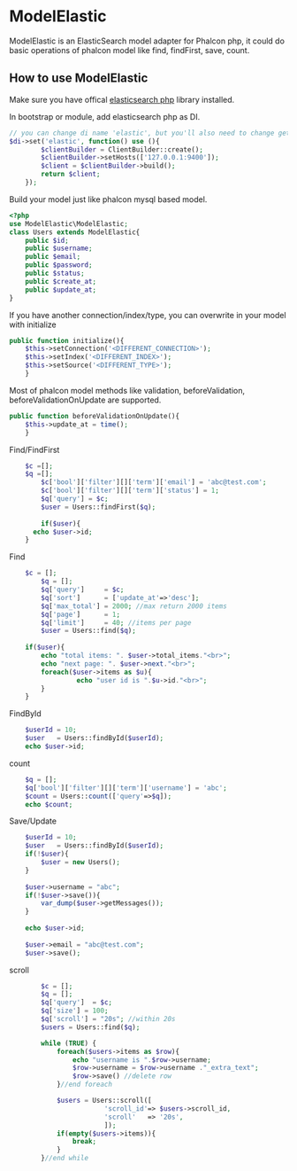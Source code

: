 # ModelElastic
ModelElastic is an ElasticSearch model adapter for Phalcon php, it could do basic operations of phalcon model like find, findFirst, save, count.

## How to use ModelElastic ##
Make sure you have offical [elasticsearch php](https://github.com/elastic/elasticsearch-php) library installed.

In bootstrap or module, add elasticsearch php as DI.

```php
// you can change di name 'elastic', but you'll also need to change getConnection in ModelElastic.php
$di->set('elastic', function() use (){
        $clientBuilder = ClientBuilder::create();
        $clientBuilder->setHosts(['127.0.0.1:9400']); 
        $client = $clientBuilder->build();
        return $client;
	});
```

Build your model just like phalcon mysql based model.

```php
<?php
use ModelElastic\ModelElastic;
class Users extends ModelElastic{
	public $id;
	public $username;
	public $email;
	public $password;
	public $status;
	public $create_at;
	public $update_at;
}

```

If you have another connection/index/type, you can overwrite in your model with initialize

```php
public function initialize(){
	$this->setConnection('<DIFFERENT_CONNECTION>');
	$this->setIndex('<DIFFERENT_INDEX>');
	$this->setSource('<DIFFERENT_TYPE>');
    }
```

Most of phalcon model methods like validation, beforeValidation, beforeValidationOnUpdate are supported.

```php
public function beforeValidationOnUpdate(){
	$this->update_at = time();
	}
```

Find/FindFirst
```php
	$c =[];
	$q =[];
        $c['bool']['filter'][]['term']['email'] = 'abc@test.com';
        $c['bool']['filter'][]['term']['status'] = 1;
        $q['query'] = $c;
        $user = Users::findFirst($q);
        
        if($user){
	  echo $user->id;
	}
```

Find

```php
	$c = [];
        $q = [];
        $q['query']     = $c;
        $q['sort']      = ['update_at'=>'desc'];
        $q['max_total'] = 2000; //max return 2000 items
        $q['page']      = 1;
        $q['limit']     = 40; //items per page
        $user = Users::find($q);
	
	if($user){
		echo "total items: ". $user->total_items."<br>";
		echo "next page: ". $user->next."<br>";
		foreach($user->items as $u){
		         echo "user id is ".$u->id."<br>";
		}
	}

```

FindById

```php
	$userId = 10;
	$user   = Users::findById($userId);
	echo $user->id;
```
count

```php
	$q = [];
	$q['bool']['filter'][]['term']['username'] = 'abc';
	$count = Users::count(['query'=>$q]);
	echo $count;

```


Save/Update

```php
	$userId = 10;
	$user   = Users::findById($userId);
	if(!$user){
		$user = new Users();
	}
	
	$user->username = "abc";
	if(!$user->save()){
		var_dump($user->getMessages());
	}
	
	echo $user->id;
	
	$user->email = "abc@test.com";
	$user->save();
```

scroll

```php
        $c = [];
        $q = [];
        $q['query']  = $c;
        $q['size'] = 100; 
        $q['scroll'] = "20s"; //within 20s
        $users = Users::find($q);

        while (TRUE) {
            foreach($users->items as $row){
                echo "username is ".$row->username;
                $row->username = $row->username ."_extra_text";  
                $row->save() //delete row
            }//end foreach

            $users = Users::scroll([
                        'scroll_id'=> $users->scroll_id,
                        'scroll'   => '20s',
                        ]);
            if(empty($users->items)){
                break;
            }
        }//end while
```
                



